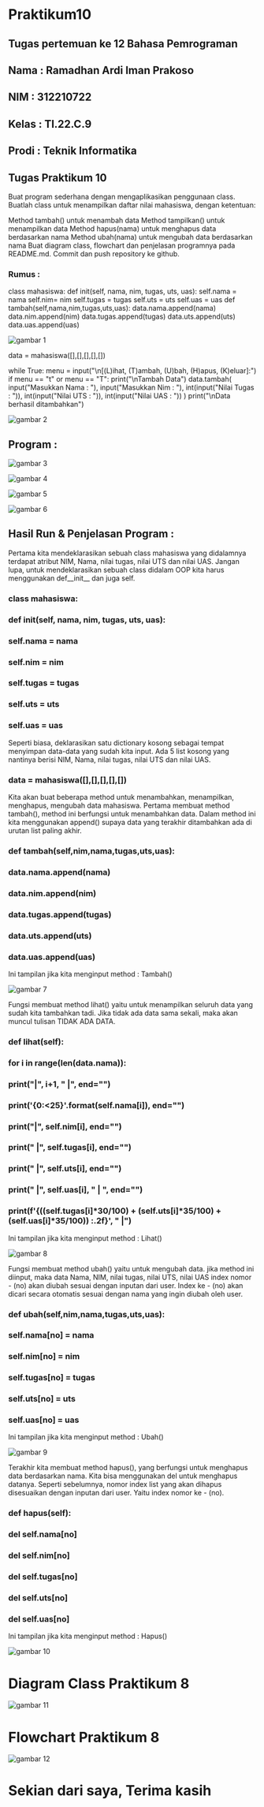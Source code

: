 # Praktikum10

## Tugas pertemuan ke 12 Bahasa Pemrograman

## Nama : Ramadhan Ardi Iman Prakoso

## NIM : 312210722

## Kelas : TI.22.C.9

## Prodi : Teknik Informatika

## Tugas Praktikum 10
Buat program sederhana dengan mengaplikasikan penggunaan class. Buatlah class untuk menampilkan daftar nilai mahasiswa, dengan ketentuan:

Method tambah() untuk menambah data
Method tampilkan() untuk menampilkan data
Method hapus(nama) untuk menghapus data berdasarkan nama
Method ubah(nama) untuk mengubah data berdasarkan nama
Buat diagram class, flowchart dan penjelasan programnya pada README.md.
Commit dan push repository ke github.

### Rumus :
class mahasiswa: def init(self, nama, nim, tugas, uts, uas): self.nama = nama self.nim= nim self.tugas = tugas self.uts = uts self.uas = uas def tambah(self,nama,nim,tugas,uts,uas): data.nama.append(nama) data.nim.append(nim) data.tugas.append(tugas) data.uts.append(uts) data.uas.append(uas)

![gambar 1](img/1.png)

data = mahasiswa([],[],[],[],[])

while True: menu = input("\n[(L)ihat, (T)ambah, (U)bah, (H)apus, (K)eluar]:") if menu == "t" or menu == "T": print("\nTambah Data") data.tambah( input("Masukkan Nama : "), input("Masukkan Nim : "), int(input("Nilai Tugas : ")), int(input("Nilai UTS : ")), int(input("Nilai UAS : ")) ) print("\nData berhasil ditambahkan")

![gambar 2](img/2.png)

## Program :

![gambar 3](img/3.png)

![gambar 4](img/4.png)

![gambar 5](img/5.png)

![gambar 6](img/6.png)

## Hasil Run & Penjelasan Program :

Pertama kita mendeklarasikan sebuah class mahasiswa yang didalamnya terdapat atribut NIM, Nama, nilai tugas, nilai UTS dan nilai UAS. Jangan lupa, untuk mendeklarasikan sebuah class didalam OOP kita harus menggunakan def__init__ dan juga self.

### class mahasiswa:
###    def __init__(self, nama, nim, tugas, uts, uas):
###        self.nama = nama
###        self.nim = nim
###        self.tugas = tugas
###        self.uts = uts
###        self.uas = uas

Seperti biasa, deklarasikan satu dictionary kosong sebagai tempat menyimpan data-data yang sudah kita input. Ada 5 list kosong yang nantinya berisi NIM, Nama, nilai tugas, nilai UTS dan nilai UAS.

### data = mahasiswa([],[],[],[],[])  

Kita akan buat beberapa method untuk menambahkan, menampilkan, menghapus, mengubah data mahasiswa. Pertama membuat method tambah(), method ini berfungsi untuk menambahkan data. Dalam method ini kita menggunakan append() supaya data yang terakhir ditambahkan ada di urutan list paling akhir.

### def tambah(self,nim,nama,tugas,uts,uas):
###        data.nama.append(nama)
###        data.nim.append(nim)
###        data.tugas.append(tugas)
###        data.uts.append(uts)
###        data.uas.append(uas)

Ini tampilan jika kita menginput method : Tambah()

![gambar 7](img/7.png)

Fungsi membuat method lihat() yaitu untuk menampilkan seluruh data yang sudah kita tambahkan tadi. Jika tidak ada data sama sekali, maka akan muncul tulisan TIDAK ADA DATA.

### def lihat(self):
###         for i in range(len(data.nama)):
###             print("|", i+1, "  |", end="")
###             print('{0:<25}'.format(self.nama[i]), end="")
###             print("|", self.nim[i], end="")
###             print(" |", self.tugas[i], end="")
###             print("    |", self.uts[i], end="")
###             print("  |", self.uas[i], " | ", end="")
###             print(f'{((self.tugas[i]*30/100) + (self.uts[i]*35/100) + (self.uas[i]*35/100)) :.2f}', " |")

Ini tampilan jika kita menginput method : Lihat()

![gambar 8](img/8.png)

Fungsi membuat method ubah() yaitu untuk mengubah data. jika method ini diinput, maka data Nama, NIM, nilai tugas, nilai UTS, nilai UAS index nomor - (no) akan diubah sesuai dengan inputan dari user. Index ke - (no) akan dicari secara otomatis sesuai dengan nama yang ingin diubah oleh user.

### def ubah(self,nim,nama,tugas,uts,uas):
###         self.nama[no] = nama
###         self.nim[no] = nim
###         self.tugas[no] = tugas
###         self.uts[no] = uts
###         self.uas[no] = uas

Ini tampilan jika kita menginput method : Ubah()

![gambar 9](img/9.png)

Terakhir kita membuat method hapus(), yang berfungsi untuk menghapus data berdasarkan nama. Kita bisa menggunakan del untuk menghapus datanya. Seperti sebelumnya, nomor index list yang akan dihapus disesuaikan dengan inputan dari user. Yaitu index nomor ke - (no).

### def hapus(self):
###         del self.nama[no]
###         del self.nim[no]
###         del self.tugas[no]
###         del self.uts[no]
###        del self.uas[no]

Ini tampilan jika kita menginput method : Hapus()

![gambar 10](img/10.png)

# Diagram Class Praktikum 8

![gambar 11](img/11.jpg)

# Flowchart Praktikum 8

![gambar 12](img/12.png)

# Sekian dari saya, Terima kasih